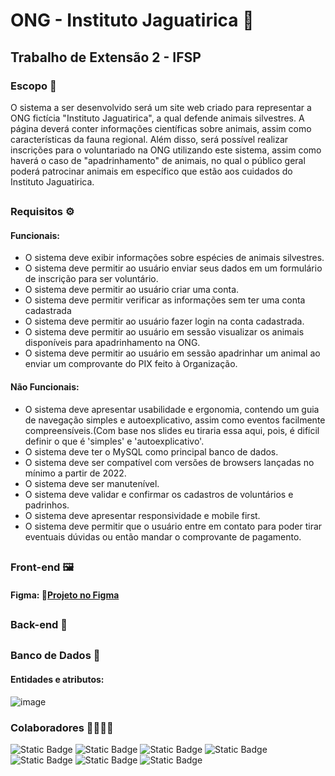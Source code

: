 # ONG - Instituto Jaguatirica 🐆
## Trabalho de Extensão 2 - IFSP

### Escopo 📃
  O sistema a ser desenvolvido será um site web criado para representar a ONG fictícia "Instituto Jaguatirica", a qual defende animais silvestres. A página deverá conter informações científicas sobre animais, assim como características da fauna regional. Além disso, será possível realizar inscrições para o voluntariado na ONG utilizando este sistema, assim como haverá o caso de "apadrinhamento" de animais, no qual o público geral poderá patrocinar animais em específico que estão aos cuidados do Instituto Jaguatirica.</p>
##
### Requisitos ⚙️
#### Funcionais:
- O sistema deve exibir informações sobre espécies de animais silvestres.
- O sistema deve permitir ao usuário enviar seus dados em um formulário de inscrição para ser voluntário.
- O sistema deve permitir ao usuário criar uma conta.
- O sistema deve permitir verificar as informações sem ter uma conta cadastrada
- O sistema deve permitir ao usuário fazer login na conta cadastrada.
- O sistema deve permitir ao usuário em sessão visualizar os animais disponíveis para apadrinhamento na ONG.
- O sistema deve permitir ao usuário em sessão apadrinhar um animal ao enviar um comprovante do PIX feito à Organização.
#### Não Funcionais:
- O sistema deve apresentar usabilidade e ergonomia, contendo um guia de navegação simples e autoexplicativo, assim como eventos facilmente compreensíveis.(Com base nos slides eu tiraria essa aqui, pois, é difícil definir o que é 'simples' e 'autoexplicativo'. 
- O sistema deve ter o MySQL como principal banco de dados.
- O sistema deve ser compatível com versões de browsers lançadas no mínimo a partir de  2022.
- O sistema deve ser manutenível.
- O sistema deve validar e confirmar os cadastros de voluntários e padrinhos.
- O sistema deve apresentar responsividade e mobile first.
- O sistema deve permitir que o usuário entre em contato para poder tirar eventuais dúvidas ou então mandar o comprovante de pagamento.
##
### Front-end 🖼️
#### Figma: 🔗[Projeto no Figma](https://www.figma.com)
##
### Back-end 🔢
##
### Banco de Dados 🎲
#### Entidades e atributos:
![image](https://github.com/user-attachments/assets/0e38233d-18fc-44df-a46d-7bad19476cd1)




### Colaboradores 👩‍💻👨‍💻
![Static Badge](https://img.shields.io/badge/vicotirah-github?logo=github&logoColor=white&labelColor=black&color=indigo&link=https%3A%2F%2Fgithub.com%2Fvicotirah)
![Static Badge](https://img.shields.io/badge/guedespedro-github?logo=github&logoColor=white&labelColor=black&color=indigo&link=https%3A%2F%2Fgithub.com%2Fguedespedro)
![Static Badge](https://img.shields.io/badge/matheusgoissouza-github?logo=github&logoColor=white&labelColor=black&color=indigo&link=https%3A%2F%2Fgithub.com%2Fmatheusgoissouza)
![Static Badge](https://img.shields.io/badge/MateusGildev-github?logo=github&logoColor=white&labelColor=black&color=indigo&link=https%3A%2F%2Fgithub.com%2FMateusGildev)
![Static Badge](https://img.shields.io/badge/GuilhermeDamazio-github?logo=github&logoColor=white&labelColor=black&color=indigo&link=https%3A%2F%2Fgithub.com%2FGuilhermeDamazio)
![Static Badge](https://img.shields.io/badge/KevinPrince2024-github?logo=github&logoColor=white&labelColor=black&color=indigo&link=https%3A%2F%2Fgithub.com%2FKevinPrince2024)
![Static Badge](https://img.shields.io/badge/Carlos-github?logo=github&logoColor=white&labelColor=black&color=indigo)

